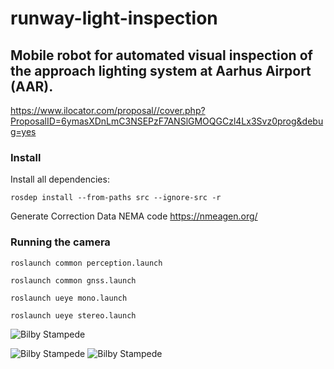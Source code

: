 # runway-light-inspection
## Mobile robot for automated visual inspection of the approach lighting system at Aarhus Airport (AAR). 
https://www.ilocator.com/proposal//cover.php?ProposalID=6ymasXDnLmC3NSEPzF7ANSlGMOQGCzl4Lx3Svz0prog&debug=yes

### Install
Install all dependencies:
```
rosdep install --from-paths src --ignore-src -r
```

Generate Correction Data NEMA code https://nmeagen.org/


### Running the camera
```
roslaunch common perception.launch
```
```
roslaunch common gnss.launch
```

``` 
roslaunch ueye mono.launch
``` 
``` 
roslaunch ueye stereo.launch
``` 

![Bilby Stampede](https://upload.wikimedia.org/wikipedia/en/b/b9/AAU_logo_2012.png)

![Bilby Stampede](https://s3-eu-west-1.amazonaws.com/businessautomation/Proposal_Full_Images/iLocator-GmbH_AAR_5774.jpg)
![Bilby Stampede](https://s3-eu-west-1.amazonaws.com/businessautomation/Proposal_Full_Images/iLocator-GmbH_inserts_5611.png)
